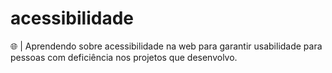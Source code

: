 # acessibilidade
🌐 | Aprendendo sobre acessibilidade na web para garantir usabilidade para pessoas com deficiência nos projetos que desenvolvo.
